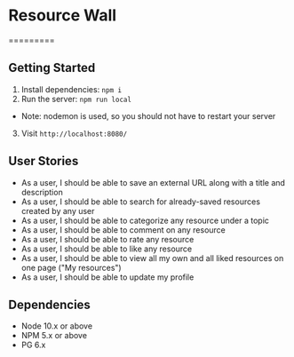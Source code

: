 # Resource Wall
=========


## Getting Started

1. Install dependencies: `npm i`
2. Run the server: `npm run local`
  - Note: nodemon is used, so you should not have to restart your server
3. Visit `http://localhost:8080/`

## User Stories

- As a user, I should be able to save an external URL along with a title and description
- As a user, I should be able to search for already-saved resources created by any user
- As a user, I should be able to categorize any resource under a topic
- As a user, I should be able to comment on any resource
- As a user, I should be able to rate any resource
- As a user, I should be able to like any resource
- As a user, I should be able to view all my own and all liked resources on one page ("My resources")
- As a user, I should be able to update my profile

## Dependencies

- Node 10.x or above
- NPM 5.x or above
- PG 6.x
